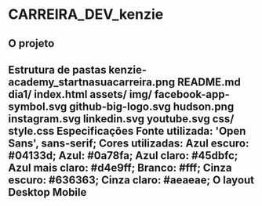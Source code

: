 # CARREIRA_DEV_kenzie

<h2>O projeto<h2>
Estrutura de pastas
kenzie-academy_startnasuacarreira.png
README.md
dia1/
index.html
assets/
img/
facebook-app-symbol.svg
github-big-logo.svg
hudson.png
instagram.svg
linkedin.svg
youtube.svg
css/
style.css
Especificações
Fonte utilizada: 'Open Sans', sans-serif;
Cores utilizadas:
Azul escuro: #04133d;
Azul: #0a78fa;
Azul claro: #45dbfc;
Azul mais claro: #d4e9ff;
Branco: #fff;
Cinza escuro: #636363;
Cinza claro: #aeaeae;
O layout
Desktop Mobile
